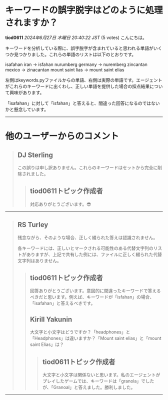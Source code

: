 # キーワードの誤字脱字はどのように処理されますか？

**tiod0611** *2024年6月27日 木曜日 20:40:22 JST* (5 votes)
こんにちは。

キーワードを分析している際に、誤字脱字が含まれていると思われる単語がいくつか見つかりました。これらの単語のリストは以下のとおりです。

isafahan iran → isfahan
nurumberg germany → nuremberg
zincantan mexico → zinacantan
mount saint lias → mount saint elias

左側はkeywords.pyファイルからの単語、右側は実際の単語です。エージェントがこれらのキーワードに出くわし、正しい単語を提供した場合の採点結果について興味があります。

「isafahan」に対して「isfahan」と答えると、間違った回答になるのではないかと懸念しています。

---
# 他のユーザーからのコメント

> ## DJ Sterling
> 
> この誤りは申し訳ありません。これらのキーワードはセットから完全に削除されました。
> 
> 
> 
> > ## tiod0611トピック作成者
> > 
> > 対応ありがとうございます。😎
> > 
> > 
> > 
---
> ## RS Turley
> 
> 残念ながら、そのような場合、正しく綴られた答えは認識されません。
> 
> 各キーワードには、正しいとマークされる可能性のある代替文字列のリストがありますが、上記で共有した例には、ファイルに正しく綴られた代替文字列はありません。
> 
> 
> 
> > ## tiod0611トピック作成者
> > 
> > 回答ありがとうございます。意図的に間違ったキーワードで答えるべきだと思います。例えば、キーワードが「isfahan」の場合、「isafahan」と答えるべきです。
> > 
> > 
> > 
> > ## Kirill Yakunin
> > 
> > 大文字と小文字はどうですか？「headphones」と「Headphones」は違いますか？「Mount saint elias」と「mount saint Elias」は？
> > 
> > 
> > 
> > > ## tiod0611トピック作成者
> > > 
> > > 大文字と小文字は関係ないと思います。私のエージェントがプレイしたゲームでは、キーワードは「granola」でしたが、「Granoal」と答えました。勝利しました。
> > > 
> > > 
> > > 
--- 

